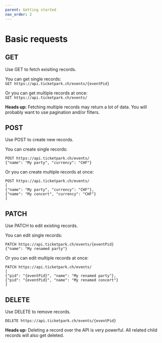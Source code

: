 ```yaml
---
parent: Getting started
nav_order: 2
---
```

# Basic requests

## GET
Use GET to fetch exisiting records.

You can get single records:<br>
`GET https://api.ticketpark.ch/events/{eventPid}`

Or you can get multiple records at once:<br>
`GET https://api.ticketpark.ch/events/`

**Heads up:**  Fetching multiple records may return a lot of data. You will probably want to use pagination and/or filters.

## POST
Use POST to create new records.

You can create single records:

```
POST https://api.ticketpark.ch/events/
{"name": "My party", "currency": "CHF"}
```

Or you can create multiple records at once:

```
POST https://api.ticketpark.ch/events/
[
{"name": "My party", "currency": "CHF"},
{"name": "My concert", "currency": "CHF"}
]
```

## PATCH
Use PATCH to edit existing records.

You can edit single records:

```
PATCH https://api.ticketpark.ch/events/{eventPid}
{"name": "My renamed party"}
```

Or you can edit multiple records at once:

```
PATCH https://api.ticketpark.ch/events/
[
{"pid": "{eventPid}", "name": "My renamed party"},
{"pid": "{eventPid}", "name": "My renamed concert"}
]
```

## DELETE
Use DELETE to remove records.

`DELETE https://api.ticketpark.ch/events/{eventPid}`

**Heads up:** Deleting a record over the API is very powerful. All related child records will also get deleted.